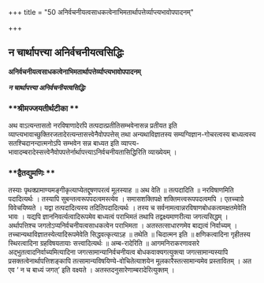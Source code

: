 +++
title = "50 अनिर्वचनीयत्वसाधकत्वेनाभिमतार्थापत्तेर्व्याप्त्यभावोपपादनम्"

+++


## न चार्थापत्त्या अनिर्वचनीयत्वसिद्धिः

**अनिर्वचनीयत्वसाधकत्वेनाभिमतार्थापत्तेर्व्याप्त्यभावोपपादनम्**

***न चार्थापत्त्या अनिर्वचनीयत्वसिद्धिः***

### **श्रीमज्जयतीर्थटीका **

अथ वाऽत्यन्तासतो नरविषाणादेरपि तत्पदात्प्रतीतिसम्भवेनासन्न प्रतीयत इति व्याप्त्यभावाच्छुक्तिरजतादेरत्यन्तासत्त्वेनैवोपपत्तेस् तथा अन्यथाविज्ञातस्य सम्यग्विज्ञान-गोचरत्वस्य बाध्यत्वस्य सतश्चिदानन्दात्मनोऽपि सम्भवेन सन्न बाध्यत इति व्याप्त्य-भावादम्बरादेस्सत्त्वेनैवोपपत्तेर्नार्थापत्त्याऽनिर्वचनीयतासिद्धिरिति व्याख्येयम् ।

### **द्वैतद्युमणिः **

तस्याः पृथक्प्रामाण्यमङ्गीकृत्याप्येतद्दूषणपरत्वं मूलस्याह ॥ अथ वेति ॥ तत्पदादिति ॥ नरविषाणमिति पदादित्यर्थः । तस्यापि सुबन्तत्वरूपपदत्वमस्त्येव । समासशक्तिपक्षे शक्तिमत्त्वरूपपदत्वमपि । एतच्चाग्रे विवेचयिष्यते । यद्वा तत्पदादित्यस्य तदितिपदादित्यर्थः । तस्य च सर्वनामत्वान्नरविषाणबोधकत्वमक्षतमेवेति भावः । यद्यपि ज्ञाननिवर्त्यत्वादिरूपमेव बाध्यत्वं पराभिमतं तथापि तद्वक्ष्यमाणरीत्या जगत्यसिद्धम् । अर्थापत्तिश्च जगतोऽप्यनिर्वचनीयत्वसाधकत्वेन पराभिमता । अतस्तत्साधारणमेव बाद्यत्वं निर्वाच्यम् । तच्चान्यथाविज्ञातस्येत्यादिरूपमेवेति सिद्धवत्कृत्याऽह ॥ तथेति ॥ चिदात्मन इति ॥ क्षणिकत्वादिना गृहीतस्य स्थिरत्वादिना ग्रहविषयतायाः सत्त्वादित्यर्थः ॥ अम्ब-रादेरिति ॥ आगमनिराकरणावसरे अद्भुतत्वादनिर्वाच्यमित्यादिना जगत्सामान्यानिर्वचनीयत्व बोधकवाक्यगत्युक्त्या जगत्सामान्यस्यापि प्रसक्तत्वेनार्थापत्तिशङ्कापि तत्सामान्यविषयिण्ये-वोचितेत्याशयेन मूलकारैस्तत्सामान्यमेव प्रस्तावितम् । अत एव ‘ न च बाध्यं जगत्’ इति वक्ष्यते । अतस्तदनुसारेणाम्बरादेरित्युक्तम् ।

